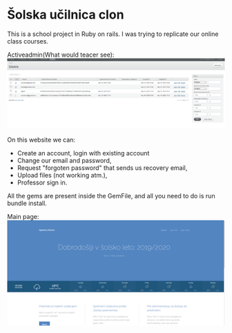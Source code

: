 # Šolska učilnica clon
This is a school project in Ruby on rails. I was trying to replicate our online class courses.

Activeadmin(What would teacer see):
![alt text](https://github.com/ZombeMan46/clonSU/blob/master/app/assets/images/active.png)

On this website we can:
- Create an account, login with existing account
- Change our email and password,
- Request "forgoten password" that sends us recovery email,
- Upload files (not working atm.),
- Professor sign in.

All the gems are present inside the GemFile, and all you need to do is run bundle install.

Main page:
![alt text](https://github.com/ZombeMan46/clonSU/blob/master/app/assets/images/index.png)